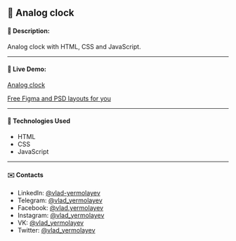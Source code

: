 ## :pushpin: Analog clock
#### :memo: Description: 

Analog clock with HTML, CSS and JavaScript.
___

#### :link: Live Demo: 
[Analog clock](https://vlad-yermolayev.github.io/analog-clock/)

[Free Figma and PSD layouts for you](https://t.me/assedo_studio_templates/)
___

#### :rocket: Technologies Used

* HTML
* CSS
* JavaScript
___

#### :envelope: Contacts
* LinkedIn: [@vlad-yermolayev](https://www.linkedin.com/in/vlad-yermolayev/)
* Telegram: [@vlad_yermolayev](https://t.me/vlad_yermolayev)
* Facebook: [@vlad.yermolayev](https://www.facebook.com/vlad.yermolayev/)
* Instagram: [@vlad_yermolayev](https://www.instagram.com/vlad_yermolayev/)
* VK: [@vlad_yermolayev](https://vk.com/vlad_yermolayev)
* Twitter: [@vlad_yermolayev](https://twitter.com/vlad_yermolayev)